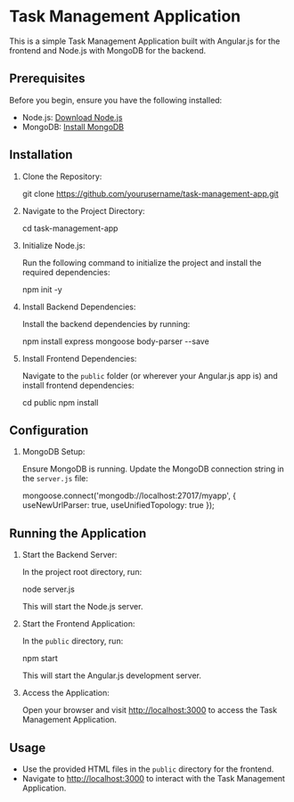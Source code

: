 # Task Management Application

This is a simple Task Management Application built with Angular.js for the frontend and Node.js with MongoDB for the backend.

## Prerequisites

Before you begin, ensure you have the following installed:

- Node.js: [Download Node.js](https://nodejs.org/)
- MongoDB: [Install MongoDB](https://docs.mongodb.com/manual/installation/)

## Installation

1. Clone the Repository:
   
   git clone https://github.com/yourusername/task-management-app.git
  
2. Navigate to the Project Directory:

   cd task-management-app
 
3. Initialize Node.js:

   Run the following command to initialize the project and install the required dependencies:

   npm init -y

4. Install Backend Dependencies:

   Install the backend dependencies by running:

   npm install express mongoose body-parser --save

5. Install Frontend Dependencies:

   Navigate to the `public` folder (or wherever your Angular.js app is) and install frontend dependencies:

   cd public
   npm install

## Configuration

1. MongoDB Setup:

   Ensure MongoDB is running. Update the MongoDB connection string in the `server.js` file:

   mongoose.connect('mongodb://localhost:27017/myapp', { useNewUrlParser: true, useUnifiedTopology: true });
  

## Running the Application

1. Start the Backend Server:

   In the project root directory, run:

   node server.js

   This will start the Node.js server.

2. Start the Frontend Application:

   In the `public` directory, run:

   npm start

   This will start the Angular.js development server.

3. Access the Application:

   Open your browser and visit [http://localhost:3000](http://localhost:3000) to access the Task Management Application.

## Usage

- Use the provided HTML files in the `public` directory for the frontend.
- Navigate to [http://localhost:3000](http://localhost:3000) to interact with the Task Management Application.


